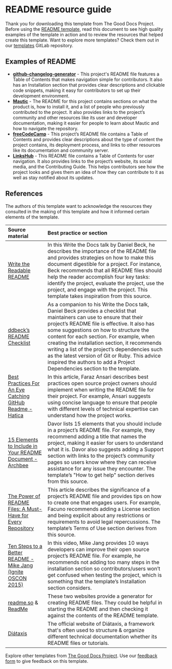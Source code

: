 # README resource guide

Thank you for downloading this template from The Good Docs Project. Before using the [README template](https://gitlab.com/tgdp/templates/-/blob/main/readme/template-readme.md), read this document to see high quality examples of the template in action and to review the resources that helped create this template. Want to explore more templates? Check them out in our [templates](https://gitlab.com/tgdp/templates) GitLab repository.

## Examples of README

* [**github-changelog-generator**](https://github.com/github-changelog-generator/github-changelog-generator#readme) - This project's README file features a Table of Contents that makes navigation simple for contributors. It also has an Installation section that provides clear descriptions and clickable code snippets, making it easy for contributors to set up their development environment.
* [**Mautic**](https://github.com/mautic/mautic) - The README for this project contains sections on what the product is, how to install it, and a list of people who previously contributed to the project. It also provides links to the project’s community and other resources like its user and developer documentation, making it easier for people to learn about Mautic and how to navigate the repository.
* [**freeCodeCamp**](https://github.com/freeCodeCamp/freeCodeCamp/blob/main/README.md) - This project’s README file contains a Table of Contents and provides clear descriptions about the type of content the project contains, its deployment process, and links to other resources like its documentation and community server.
* [**LinksHub**](https://github.com/rupali-codes/LinksHub) - This README file contains a Table of Contents for user navigation. It also provides links to the project’s website, its social media, and the Contributing Guide. This helps contributors see how the project looks and gives them an idea of how they can contribute to it as well as stay notified about its updates.

## References

The authors of this template want to acknowledge the resources they consulted in the making of this template and how it informed certain elements of the template.

| Source material | Best practice or section |
| :---- | :---- |
| [Write the Readable README](https://www.writethedocs.org/videos/na/2016/write-the-readable-readme-daniel-beck/) | In this Write the Docs talk by Daniel Beck, he describes the importance of the README file and provides strategies on how to make this document digestible for a project. For instance, Beck recommends that all README files should help the reader accomplish four key tasks: identify the project, evaluate the project, use the project, and engage with the project. This template takes inspiration from this source. |
| [ddbeck’s README Checklist](https://github.com/ddbeck/readme-checklist/blob/main/checklist.md) | As a companion to his Write the Docs talk, Daniel Beck provides a checklist that maintainers can use to ensure that their project’s README file is effective. It also has some suggestions on how to structure the content for each section. For example, when creating the installation section, it recommends writing a list of the project’s dependencies such as the latest version of Git or Ruby. This advice inspired the authors to add a Project Dependencies section to the template. |
| [Best Practices For An Eye Catching GitHub Readme \- Hatica](https://www.hatica.io/blog/best-practices-for-github-readme/) | In this article, Faraz Ansari describes best practices open source project owners should implement when writing the README file for their project. For example, Ansari suggests using concise language to ensure that people with different levels of technical expertise can understand how the project works.|
| [15 Elements to Include in Your README Document \- Archbee](https://www.archbee.com/blog/readme-document-elements) | Davor lists 15 elements that you should include in a project’s README file. For example, they recommend adding a title that names the project, making it easier for users to understand what it is. Davor also suggests adding a Support section with links to the project’s community pages so users know where they can receive assistance for any issue they encounter. The template’s "How to get help" section derives from this source. |
| [The Power of README Files: A Must-Have for Every Repository](https://deploybot.com/blog/the-power-of-readme-files-a-must-have-for-every-repository) | This article describes the significance of a project’s README file and provides tips on how to create one that engages users. For example, Facuno recommends adding a License section and being explicit about any restrictions or requirements to avoid legal repercussions. The template’s Terms of Use section derives from this source. |
| [Ten Steps to a Better README - Mike Jang (Ignite OSCON 2015)](https://youtu.be/PC05prd2usY?si=HQ6_xlOs6Xy8ux6x) | In this video, Mike Jang provides 10 ways developers can improve their open source project’s README file. For example, he recommends not adding too many steps in the installation section so contributors/users won’t get confused when testing the project, which is something that the template’s Installation section considers. |
| [readme.so](https://readme.so/) & [ReadMe](https://readme.com/) | These two websites provide a generator for creating README files. They could be helpful in starting the README and then checking it against the contents of the README template.  |
| [Diátaxis](https://diataxis.fr/) | The official website of Diátaxis, a framework that's often used to structure & organize different technical documentation whether its README files or tutorials. |

Explore other templates from [The Good Docs Project](https://gitlab.com/tgdp/templates). Use our [feedback form](https://thegooddocsproject.dev/feedback/) to give feedback on this template.
